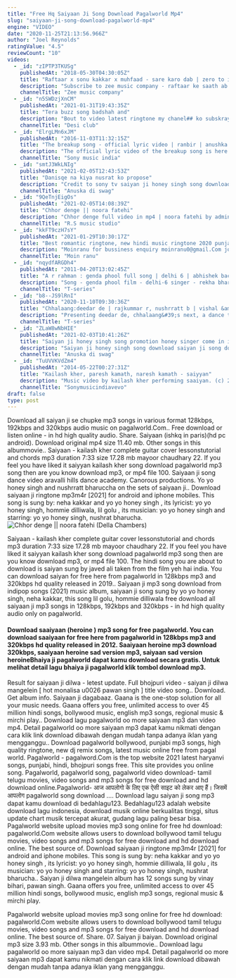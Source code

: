 ```yaml
---
title: "Free Hq Saiyaan Ji Song Download Pagalworld Mp4"
slug: "saiyaan-ji-song-download-pagalworld-mp4"
engine: "VIDEO"
date: "2020-11-25T21:13:56.966Z"
author: "Joel Reynolds"
ratingValue: "4.5"
reviewCount: "10"
videos:
  - _id: "zIPTP3TKUSg"
    publishedAt: "2018-05-30T04:30:05Z"
    title: "Raftaar x sonu kakkar x muhfaad - sare karo dab | zero to infinity"
    description: "Subscribe to zee music company - raftaar ke saath ab saare karenge dab! to stream &amp; download full song - gaana"
    channelTitle: "Zee music company"
  - _id: "n5SWDzjXnCM"
    publishedAt: "2021-01-31T19:43:35Z"
    title: "Tera buzz song badshah and"
    description: "Bout to video latest ringtone my chanel## ko subskrayb kre punjabi ringtone punjabi ringtone download 2020 punjabi ringtone 2020 punjabi ringtone download"
    channelTitle: "Desi club"
  - _id: "ElrgLMn6xJM"
    publishedAt: "2016-11-03T11:32:15Z"
    title: "The breakup song - official lyric video | ranbir | anushka | pritam | arijit i badshah | jonita"
    description: "The official lyric video of the breakup song is here and with that comes another reason for you to forget all your heartbreak woes and celebrate your breakup!"
    channelTitle: "Sony music india"
  - _id: "smtJ3WkLNIg"
    publishedAt: "2021-02-05T12:43:53Z"
    title: "Danisqe na kiya nusrat ko propose"
    description: "Credit to sony tv saiyan ji honey singh song download saiyan ji song download saiyan ji song download yo yo honey singh saiya ji honey singh song download"
    channelTitle: "Anuska di swag"
  - _id: "9QeTnjEigOs"
    publishedAt: "2021-02-05T14:08:39Z"
    title: "Chhor denge || noora fatehi"
    description: "Chhor denge full video in mp4 | noora fatehi by admin fabuary 4, 2021 0 7276 chhor denge mp4 song by . Chhor denge mp4 song download. Chhor"
    channelTitle: "R.S music studio"
  - _id: "kkFT9czH7sY"
    publishedAt: "2021-01-29T10:30:17Z"
    title: "Best romantic ringtone, new hindi music ringtone 2020 punjabi ringtones! love ringtone! mp4 mobile.."
    description: "Moinranu for bussiness enquiry moinranu0@gmail.Com join me for more new updates fb link instagram"
    channelTitle: "Moin ranu"
  - _id: "nqydfARGDh4"
    publishedAt: "2011-04-20T13:02:45Z"
    title: "A r rahman : genda phool full song | delhi 6 | abhishek bachchan, sonam kapoor,"
    description: "Song - genda phool film - delhi-6 singer - rekha bharadwaj, shraddha pandit, sujata majumdar lyricist - prasoon joshi music director - a r rahman, rajat"
    channelTitle: "T-series"
  - _id: "b8--JS9lRnI"
    publishedAt: "2020-11-10T09:30:36Z"
    title: "Chhalaang:deedar de | rajkummar r, nushrratt b | vishal &amp;amp; shekhar, panchhi jalonvi, asees k, dev n"
    description: "Presenting deedar de, chhalaang&#39;s next, a dance track that&#39;ll put you in the mood to groove. Deedar de is composed by vishal &amp; shekhar with lyrics by"
    channelTitle: "T-series"
  - _id: "ZLaW8wNbHIE"
    publishedAt: "2021-02-03T10:41:26Z"
    title: "Saiyan ji honey singh song promotion honey singer come in indian idol"
    description: "Saiyan ji honey singh song download saiyan ji song download saiyan ji song download yo yo honey singh saiya ji honey singh song download saiya ji song"
    channelTitle: "Anuska di swag"
  - _id: "TuUVVKVdZm4"
    publishedAt: "2014-05-22T00:27:31Z"
    title: "Kailash kher, paresh kamath, naresh kamath - saiyyan"
    description: "Music video by kailash kher performing saaiyan. (c) 2006 sony bmg music entertainment (india) pvt ltd."
    channelTitle: "Sonymusicindiavevo"
draft: false
type: post
---
```


Download all saiyan ji se chupke mp3 songs in various format 128kbps, 192kbps and 320kbps audio music on pagalworld.Com.. Free download or listen online - in hd high quality audio. Share. Saiyaan (ishkq in paris)(hd pc android). Download original mp4 size 11.40 mb. Other songs in this albummovie.. Saiyaan - kailash kher complete guitar cover lessonstutorial and chords mp3 duration 7:33 size 17.28 mb  mayoor chaudhary 22. If you feel you have liked it saiyyan kailash kher song download pagalworld mp3 song then are you know download mp3, or mp4 file 100. Saiyaan ji song dance video aravalli hills dance academy. Canorous productions. Yo yo honey singh and nushrratt bharuccha on the sets of saiyaan ji.. Download saiyaan ji ringtone mp3m4r [2021] for android and iphone mobiles. This song is sung by: neha kakkar and yo yo honey singh , its lyricist: yo yo honey singh, hommie dilliwala, lil golu , its musician: yo yo honey singh and starring: yo yo honey singh, nushrat bharucha.
![Chhor denge || noora fatehi (Della Chambers)](https://i.ytimg.com/vi/9QeTnjEigOs/hqdefault.jpg "Chhor denge || noora fatehi (Betty Bates)")

Saiyaan - kailash kher complete guitar cover lessonstutorial and chords mp3 duration 7:33 size 17.28 mb  mayoor chaudhary 22. If you feel you have liked it saiyyan kailash kher song download pagalworld mp3 song then are you know download mp3, or mp4 file 100. The hindi song you are about to download is saiyan sung by javed ali taken from the film yeh hai india. You can download saiyan for free here from pagalworld in 128kbps mp3 and 320kbps hd quality released in 2019.. Saiyaan ji mp3 song download from indipop songs (2021) music album, saiyaan ji song sung by yo yo honey singh, neha kakkar, this song lil golu, hommie dilliwala free download all saiyaan ji mp3 songs in 128kbps, 192kbps and 320kbps - in hd high quality audio only on pagalworld.
<!--inArticleAds-->

<!--galleryOne-->

#### Download saaiyaan (heroine ) mp3 song for free pagalworld. You can download saaiyaan for free here from pagalworld in 128kbps mp3 and 320kbps hd quality released in 2012. Saaiyaan heroine mp3 download 320kbps, saaiyaan heroine sad version mp3, saiyaan sad version heroineBhaiya ji pagalworld dapat kamu download secara gratis. Untuk melihat detail lagu bhaiya ji pagalworld klik tombol download mp3.
<!--inArticleAds-->

<!--galleryTwo-->

Result for saiyaan ji dilwa - letest update. Full bhojpuri video - saiyan ji dilwa mangelein [ hot monalisa u0026 pawan singh ] title video song.. Download. Get album info. Saiyaan ji dagabaaz. Gaana is the one-stop solution for all your music needs. Gaana offers you free, unlimited access to over 45 million hindi songs, bollywood music, english mp3 songs, regional music &amp; mirchi play.. Download lagu pagalworld oo more saiyaan mp3 dan video mp4. Detail pagalworld oo more saiyaan mp3 dapat kamu nikmati dengan cara klik link download dibawah dengan mudah tanpa adanya iklan yang mengganggu.. Download pagalworld bollywood, punjabi mp3 songs, high quality ringtone, new dj remix songs, latest music online free from pagal world. Pagalworld - pagalword.Com is the top website 2021 latest haryanvi songs, punjabi, hindi, bhojpuri songs free. This site provides you online song. Pagalworld, pagalworld song, pagalworld video download- tamil telugu movies, video songs and mp3 songs for free download and hd download online.Pagalworld- आज आपलोगो के लिए एक ऐसी साइट को लेकर आए हैं। जिसमें आपलोग pagalworld song download …. Download lagu saiyan ji song mp3 dapat kamu download di bedahlagu123. Bedahlagu123 adalah website download lagu indonesia, download musik online berkualitas tinggi, situs update chart musik tercepat akurat, gudang lagu paling besar bisa. Pagalworld website upload movies mp3 song online for free hd download: pagalworld.Com website allows users to download bollywood tamil telugu movies, video songs and mp3 songs for free download and hd download online. The best source of. Download saiyaan ji ringtone mp3m4r [2021] for android and iphone mobiles. This song is sung by: neha kakkar and yo yo honey singh , its lyricist: yo yo honey singh, hommie dilliwala, lil golu , its musician: yo yo honey singh and starring: yo yo honey singh, nushrat bharucha.. Saiyan ji dilwa mangelein album has 12 songs sung by vinay bihari, pawan singh. Gaana offers you free, unlimited access to over 45 million hindi songs, bollywood music, english mp3 songs, regional music &amp; mirchi play.
<!--galleryThree-->

Pagalworld website upload movies mp3 song online for free hd download: pagalworld.Com website allows users to download bollywood tamil telugu movies, video songs and mp3 songs for free download and hd download online. The best source of. Share. 07. Saiyan ji baiyan. Download original mp3 size 3.93 mb. Other songs in this albummovie.. Download lagu pagalworld oo more saiyaan mp3 dan video mp4. Detail pagalworld oo more saiyaan mp3 dapat kamu nikmati dengan cara klik link download dibawah dengan mudah tanpa adanya iklan yang mengganggu.